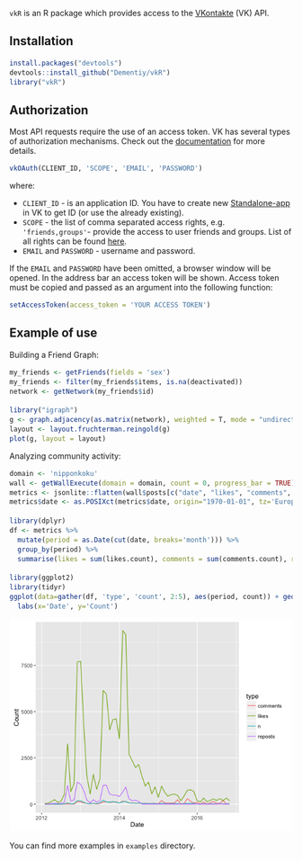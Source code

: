 `vkR` is an R package which provides access to the [VKontakte](https://vk.com/) (VK) API.

## Installation

``` r
install.packages("devtools")
devtools::install_github("Dementiy/vkR")
library("vkR")
```

## Authorization

Most API requests require the use of an access token. VK has several types of authorization mechanisms. Check out the [documentation](https://vk.com/dev/authentication) for more details.

``` r
vkOAuth(CLIENT_ID, 'SCOPE', 'EMAIL', 'PASSWORD')
```

where:
* `CLIENT_ID` - is an application ID. You have to create new [Standalone-app](https://vk.com/dev/standalone) in VK to get ID (or use the already existing).
* `SCOPE` - the list of comma separated access rights, e.g. `'friends,groups'`- provide the access to user friends and groups. List of all rights can be found [here](https://vk.com/dev/permissions).
* `EMAIL` and `PASSWORD` - username and password.

If the `EMAIL` and `PASSWORD` have been omitted, a browser window will be opened. In the address bar an access token will be shown. Access token must be copied and passed as an argument into the following function:

``` r
setAccessToken(access_token = 'YOUR ACCESS TOKEN')
```

## Example of use

Building a Friend Graph:

``` r
my_friends <- getFriends(fields = 'sex')
my_friends <- filter(my_friends$items, is.na(deactivated))
network <- getNetwork(my_friends$id)

library("igraph")
g <- graph.adjacency(as.matrix(network), weighted = T, mode = "undirected")
layout <- layout.fruchterman.reingold(g)
plot(g, layout = layout)
```

Analyzing community activity:
``` r
domain <- 'nipponkoku'
wall <- getWallExecute(domain = domain, count = 0, progress_bar = TRUE)
metrics <- jsonlite::flatten(wall$posts[c("date", "likes", "comments", "reposts")])
metrics$date <- as.POSIXct(metrics$date, origin="1970-01-01", tz='Europe/Moscow')

library(dplyr)
df <- metrics %>% 
  mutate(period = as.Date(cut(date, breaks='month'))) %>% 
  group_by(period) %>%
  summarise(likes = sum(likes.count), comments = sum(comments.count), reposts = sum(reposts.count), n = n())

library(ggplot2)
library(tidyr)
ggplot(data=gather(df, 'type', 'count', 2:5), aes(period, count)) + geom_line(aes(colour=type)) +
  labs(x='Date', y='Count')
```

<center><img src="images/community_activity.png" alt="Coomunity activity" style="width: 640px;"/></center>

You can find more examples in `examples` directory.
